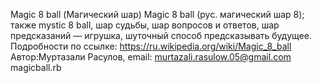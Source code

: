 Magic 8 ball (Магический шар)
Magic 8 ball (рус. магический шар 8); также mystic 8 ball,
шар судьбы, шар вопросов и ответов, шар предсказаний — игрушка, 
шуточный способ предсказывать будущее.
Подробности по ссылке: https://ru.wikipedia.org/wiki/Magic_8_ball
Автор:Муртазали Расулов, email: murtazali.rasulow.05@gmail.com
magicball.rb
